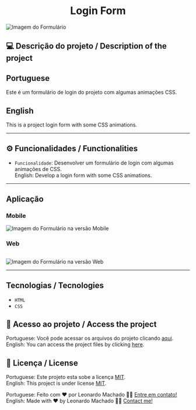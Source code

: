 # <h1 align="center">Login Form</h1>
 
![Imagem do Formulário](https://user-images.githubusercontent.com/74615811/231826936-5a6c9811-45a9-4f51-9174-d8cf828fef51.png)

## 💻 Descrição do projeto / Description of the project

<h2>Portuguese</h2> Este é um formulário de login do projeto com algumas animações CSS. <br>

<h2>English</h2>This is a project login form with some CSS animations.

---

## ⚙️ Funcionalidades / Functionalities
- `Funcionalidade`: Desenvolver um formulário de login com algumas animações de CSS. <br>
English: Develop a login form with some CSS animations.

---

## Aplicação

### Mobile

<p align="center">

![Imagem do Formulário na versão Mobile](https://user-images.githubusercontent.com/74615811/231827740-25dd15e7-bf7e-4270-a4bf-68e24aa4ce8c.png)

</p>

### Web

<p align="center" style="display: flex; align-items: flex-start; justify-content: center;">

![Imagem do Formulário na versão Web](https://user-images.githubusercontent.com/74615811/231826936-5a6c9811-45a9-4f51-9174-d8cf828fef51.png)
  
</p>

---

## Tecnologias / Tecnologies
- ``HTML``
- ``CSS``

## 📁 Acesso ao projeto / Access the project

Portuguese: Você pode acessar os arquivos do projeto clicando [aqui](https://github.com/LeonardoMancilha/loginform/find/main). <br>
English: You can access the project files by clicking [here](https://github.com/LeonardoMancilha/loginform/find/main).

## 📝 Licença / License

Portuguese: Este projeto esta sobe a licença [MIT](./LICENSE). <br>
English: This project is under license [MIT](./LICENSE).

Portuguese: Feito com ❤️ por Leonardo Machado 👋🏽 [Entre em contato!](https://www.linkedin.com/in/leonardommachado/) <br>
English: Made with ❤️ by Leonardo Machado 👋🏽 [Contact me!](https://www.linkedin.com/in/leonardommachado/)
